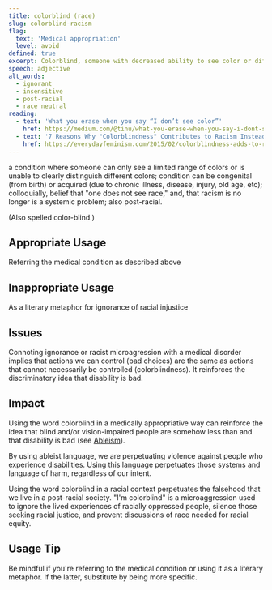 ```yaml
---
title: colorblind (race)
slug: colorblind-racism
flag:
  text: 'Medical appropriation'
  level: avoid
defined: true
excerpt: Colorblind, someone with decreased ability to see color or differences in color; colloquially, belief that racism is no longer a problem and that we all have equal opportunities.
speech: adjective
alt_words:
  - ignorant
  - insensitive
  - post-racial
  - race neutral
reading:
  - text: 'What you erase when you say “I don’t see color”'
    href: https://medium.com/@tinu/what-you-erase-when-you-say-i-dont-see-color-73360346afa7
  - text: '7 Reasons Why "Colorblindness" Contributes to Racism Instead of Solves It'
    href: https://everydayfeminism.com/2015/02/colorblindness-adds-to-racism/
---
```


a condition where someone can only see a limited range of colors or is unable to clearly distinguish different colors; condition can be congenital (from birth) or acquired (due to chronic illness, disease, injury, old age, etc); colloquially, belief that "one does not see race," and, that racism is no longer is a systemic problem; also post-racial.

(Also spelled color-blind.)

## Appropriate Usage

Referring the medical condition as described above

## Inappropriate Usage

As a literary metaphor for ignorance of racial injustice

## Issues

Connoting ignorance or racist microagression with a medical disorder implies that actions we can control (bad choices) are the same as actions that cannot necessarily be controlled (colorblindness). It reinforces the discriminatory idea that disability is bad.

## Impact

Using the word colorblind in a medically appropriative way can reinforce the idea that blind and/or vision-impaired people are somehow less than and that disability is bad (see [Ableism](/definitions/ableism)).

By using ableist language, we are perpetuating violence against people who experience disabilities. Using this language perpetuates those systems and language of harm, regardless of our intent.

Using the word colorblind in a racial context perpetuates the falsehood that we live in a post-racial society. "I'm colorblind" is a microaggression used to ignore the lived experiences of racially oppressed people, silence those seeking racial justice, and prevent discussions of race needed for racial equity.

## Usage Tip

Be mindful if you're referring to the medical condition or using it as a literary metaphor. If the latter, substitute by being more specific.
